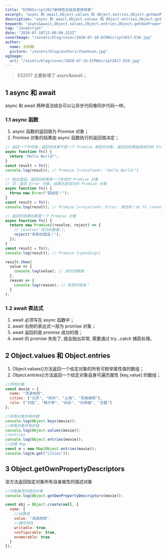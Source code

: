 ```yaml
---
title: "ECMAScript2017新特性总结及使用场景"
excerpt: "async 和 await,Object.values 和 Object.entries,Object.getOwnPropertyDescriptors"
description: "async 和 await,Object.values 和 Object.entries,Object.getOwnPropertyDescriptors"
keyword: "async&await,Object.values,Object.entries,Object.getOwnPropertyDescriptors"
tag: "JavaScript"
date: "2020-07-18T12:00:00.322Z"
coverImage: "/assets/blog/cover/2020-07-18-ECMAScript2017-ES8.jpg"
author:
  name: 淡烘糕
  picture: "/assets/blog/authors/zhaohuan.jpg"
ogImage:
  url: "/assets/blog/cover/2020-07-18-ECMAScript2017-ES8.jpg"
---
```


> ES2017 主要新增了 async&await；

## 1 async 和 await

async 和 await 两种语法结合可以让异步代码像同步代码一样。

### 1.1 async 函数

1. async 函数的返回值为 Promise 对象；
1. Promise 对象的结果由 async 函数执行的返回值决定；

```javascript
// 返回一个字符串；返回的结果不是一个 Promise 类型的对象，返回的结果就是成功的 Promise 对象
async function fn() {
  return "Hello World!";
}
const result = fn();
console.log(result); // Promise {<resolved>: "Hello World!"}

// 抛出错误，返回的结果是一个失败的 Promise 对象
// 注：返回 Error 对象，结果也是成功的 Promise 对象
async function fn() {
  throw new Error("错处啦！");
}
const result = fn();
console.log(result); // Promise {<rejected>: Error: 错处啦！at fn (<anonymous>:2:9) at <anonymous>:4:16}

// 返回的结果如果是一个 Promise 对象
async function fn() {
  return new Promise((resolve, reject) => {
    // resolve('成功的数据');
    reject("失败的错误！");
  });
}
const result = fn();
console.log(result); // Promise {<pending>}

result.then(
  value => {
    console.log(value); // 成功的数据
  },
  reason => {
    console.log(reason); // 失败的错误！
  }
);
```

### 1.2 await 表达式

1. await 必须写在 async 函数中；
1. await 右侧的表达式一般为 promise 对象；
1. await 返回的是 promise 成功的值；
1. await 的 promise 失败了, 就会抛出异常, 需要通过 try...catch 捕获处理。

## 2 Object.values 和 Object.entries

1. Object.values()方法返回一个给定对象的所有可枚举属性值的数组；
1. Object.entries()方法返回一个给定对象自身可遍历属性 [key,value] 的数组；

```javascript
//声明对象
const movie = {
  name: "流浪地球",
  cities: ["北京", "杭州", "上海", "苏奥维熙"],
  role: ["刘启", "韩子昂", "朵朵", "刘培强", "王磊"]
};

//获取对象所有的键
console.log(Object.keys(movie));
//获取对象所有的值
console.log(Object.values(movie));
//entries
console.log(Object.entries(movie));
//创建 Map
const m = new Map(Object.entries(movie));
console.log(m.get("cities"));
```

## 3 Object.getOwnPropertyDescriptors

该方法返回指定对象所有自身属性的描述对象

```javascript
//对象属性的描述对象
console.log(Object.getOwnPropertyDescriptors(movie));

const obj = Object.create(null, {
  name: {
    //设置值
    value: "流浪地球",
    //属性特性
    writable: true,
    configurable: true,
    enumerable: true
  }
});
```
